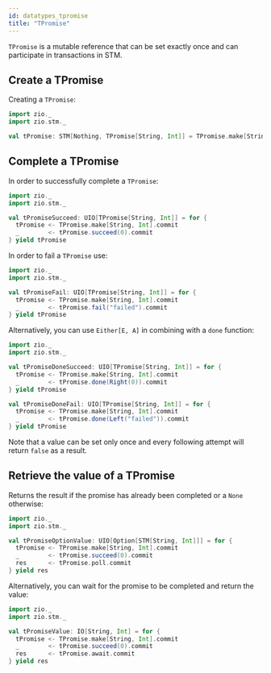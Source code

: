 ```yaml
---
id: datatypes_tpromise
title: "TPromise"
---
```


`TPromise` is a mutable reference that can be set exactly once and can participate in transactions in STM.

## Create a TPromise

Creating a `TPromise`:

```scala mdoc:silent
import zio._
import zio.stm._

val tPromise: STM[Nothing, TPromise[String, Int]] = TPromise.make[String, Int]
```

## Complete a TPromise

In order to successfully complete a `TPromise`:

```scala mdoc:silent
import zio._
import zio.stm._

val tPromiseSucceed: UIO[TPromise[String, Int]] = for {
  tPromise <- TPromise.make[String, Int].commit
  _        <- tPromise.succeed(0).commit
} yield tPromise
```

In order to fail a `TPromise` use:

```scala mdoc:silent
import zio._
import zio.stm._

val tPromiseFail: UIO[TPromise[String, Int]] = for {
  tPromise <- TPromise.make[String, Int].commit
  _        <- tPromise.fail("failed").commit
} yield tPromise
```

Alternatively, you can use `Either[E, A]` in combining with a `done` function:

```scala mdoc:silent
import zio._
import zio.stm._

val tPromiseDoneSucceed: UIO[TPromise[String, Int]] = for {
  tPromise <- TPromise.make[String, Int].commit
  _        <- tPromise.done(Right(0)).commit
} yield tPromise

val tPromiseDoneFail: UIO[TPromise[String, Int]] = for {
  tPromise <- TPromise.make[String, Int].commit
  _        <- tPromise.done(Left("failed")).commit
} yield tPromise
```

Note that a value can be set only once and every following attempt will return `false` as a result.

## Retrieve the value of a TPromise

Returns the result if the promise has already been completed or a `None` otherwise:

```scala mdoc:silent
import zio._
import zio.stm._

val tPromiseOptionValue: UIO[Option[STM[String, Int]]] = for {
  tPromise <- TPromise.make[String, Int].commit
  _        <- tPromise.succeed(0).commit
  res      <- tPromise.poll.commit
} yield res
```

Alternatively, you can wait for the promise to be completed and return the value:

```scala mdoc:silent
import zio._
import zio.stm._

val tPromiseValue: IO[String, Int] = for {
  tPromise <- TPromise.make[String, Int].commit
  _        <- tPromise.succeed(0).commit
  res      <- tPromise.await.commit
} yield res
```
